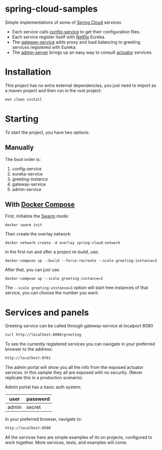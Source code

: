 # spring-cloud-samples

Simple implementations of some of [Spring Cloud] services

- Each service calls [config-service] to get their configuration files.
- Each service register itself with [Netflix] Eureka.
- The [gateway-service] adds proxy and load balancing to greeting services registered with Eureka.
- The [admin-server] brings up an easy way to consult [actuator] services.

# Installation
This project has no extra external dependencies, you just need to import as a maven project and then run in the root project:

```sh 
mvn clean install
```
# Starting

To start the project, you have two options:

## Manually

The boot order is:
1. config-service
2. eureka-service
3. greeting-instance
4. gateway-service
5. admin-service


## With [Docker Compose] 

First, initialize the [Swarm] mode:

```
docker swarm init
```

Then create the overlay network:

```
docker network create -d overlay spring-cloud-network
```

In the first run and after a project re-build, use:

```
docker-compose up --build --force-recreate --scale greeting-instance=3
```

After that, you can just use:

```
docker-compose up --scale greeting-instance=3
```

The `--scale greeting-instance=3` option will start tree instances of that service, you can choose the number you want.

# Services and panels

Greeting service can be called through gateway-service at localport 8080
```sh
curl http://localhost:8080/greeting
```
To see the currently registered services you can navigate in your preferred browser to the address:
```sh
http://localhost:8761
```
The admin portal will show you all the info from the exposed actuator services. In this sample they all are exposed with no security. (Never replicate this in a production scenario).

Admin portal has a basic auth system:

|   user    |   password   |
| --------- | ------------ |
|   admin   |    secret    |

In your preferred browser, navigate to:
```sh
http://localhost:8500
```
All the services here are simple examples of its on projects, configured to work together.
More services, tests, and examples will come.

[config-service]: <https://cloud.spring.io/spring-cloud-config/> 
[Netflix]: <https://cloud.spring.io/spring-cloud-netflix/>
[Spring Cloud]: <http://projects.spring.io/spring-cloud/>
[gateway-service]: <https://cloud.spring.io/spring-cloud-gateway/>
[admin-server]: <https://github.com/codecentric/spring-boot-admin>
[actuator]: <https://spring.io/guides/gs/actuator-service/>
[Docker Compose]: <https://docs.docker.com/compose/install/>
[Swarm]: <https://docs.docker.com/engine/swarm/>
